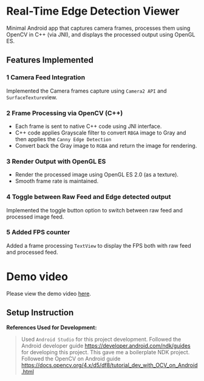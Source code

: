 # Real-Time Edge Detection Viewer
Minimal Android app that captures camera frames, processes
them using OpenCV in C++ (via JNI), and displays the processed output using  OpenGL ES.

## Features Implemented
### 1 Camera Feed Integration
Implemented the Camera frames capture using `Camera2 API` and `SurfaceTexture`view.

### 2 Frame Processing via OpenCV (C++)
- Each frame is sent to native C++ code using JNI interface.
- C++ code applies Grayscale filter to convert `RBGA` image to Gray and then applies the `Canny Edge Detection`
- Convert back the Gray image to `RGBA` and return the image for rendering.

### 3 Render Output with OpenGL ES
- Render the processed image using OpenGL ES 2.0 (as a texture).
- Smooth frame rate is maintained.

### 4 Toggle between Raw Feed and Edge detected output
Implemented the toggle button option to switch between raw feed and processed image feed.

### 5 Added FPS counter
Added a frame processing `TextView` to display the FPS both with raw feed and processed feed.

# Demo video
Please view the demo video [here](demo_video.mp4).

## Setup Instruction

**References Used for Development:**
> Used `Android Studio` for this project development.
> Followed the Android developer guide https://developer.android.com/ndk/guides for developing this project. This gave me a boilerplate NDK project.
> Followed the OpenCV on Android guide https://docs.opencv.org/4.x/d5/df8/tutorial_dev_with_OCV_on_Android.html
